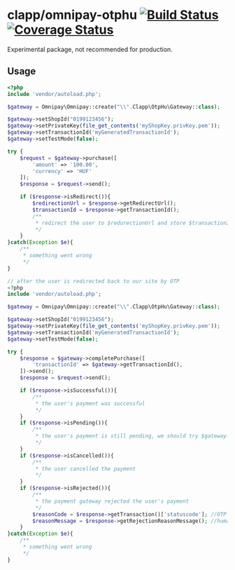 clapp/omnipay-otphu [![Build Status](https://travis-ci.org/dsge/omnipay-otphu.svg?branch=master)](https://travis-ci.org/dsge/omnipay-otphu) [![Coverage Status](https://coveralls.io/repos/github/dsge/omnipay-otphu/badge.svg?branch=master)](https://coveralls.io/github/dsge/omnipay-otphu?branch=master)
===

Experimental package, not recommended for production.

Usage
---

```php
<?php
include 'vendor/autoload.php';

$gateway = Omnipay\Omnipay::create("\\".Clapp\OtpHu\Gateway::class);

$gateway->setShopId("0199123456");
$gateway->setPrivateKey(file_get_contents('myShopKey.privKey.pem'));
$gateway->setTransactionId('myGeneratedTransactionId');
$gateway->setTestMode(false);

try {
    $request = $gateway->purchase([
        'amount' => '100.00',
        'currency' => 'HUF'
    ]);
    $response = $request->send();

    if ($response->isRedirect()){
        $redirectionUrl = $response->getRedirectUrl();
        $transactionId = $response->getTransactionId();
        /**
         * redirect the user to $redurectionUrl and store $transactionId for later use
         */
    }
}catch(Exception $e){
    /**
     * something went wrong
     */
}
```

```php
// after the user is redirected back to our site by OTP
<?php
include 'vendor/autoload.php';

$gateway = Omnipay\Omnipay::create("\\".Clapp\OtpHu\Gateway::class);

$gateway->setShopId("0199123456");
$gateway->setPrivateKey(file_get_contents('myShopKey.privKey.pem'));
$gateway->setTransactionId('myGeneratedTransactionId');
$gateway->setTestMode(false);

try {
    $response = $gateway->completePurchase([
        'transactionId' => $gateway->getTransactionId(),
    ])->send();
    $response = $request->send();

    if ($response->isSuccessful()){
        /**
         * the user's payment was successful
         */
    }
    if ($response->isPending()){
        /**
         * the user's payment is still pending, we should try $gateway->completePurchase() later
         */
    }
    if ($response->isCancelled()){
        /**
         * the user cancelled the payment
         */
    }
    if ($response->isRejected()){
        /**
         * the payment gateway rejected the user's payment
         */
        $reasonCode = $response->getTransaction()['statuscode']; //OTP's error code string
        $reasonMessage = $response->getRejectionReasonMessage(); //human readable string
    }
}catch(Exception $e){
    /**
     * something went wrong
     */
}
```
